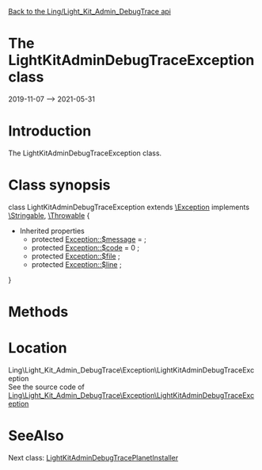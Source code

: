 [Back to the Ling/Light_Kit_Admin_DebugTrace api](https://github.com/lingtalfi/Light_Kit_Admin_DebugTrace/blob/master/doc/api/Ling/Light_Kit_Admin_DebugTrace.md)



The LightKitAdminDebugTraceException class
================
2019-11-07 --> 2021-05-31






Introduction
============

The LightKitAdminDebugTraceException class.



Class synopsis
==============


class <span class="pl-k">LightKitAdminDebugTraceException</span> extends [\Exception](http://php.net/manual/en/class.exception.php) implements [\Stringable](https://wiki.php.net/rfc/stringable), [\Throwable](http://php.net/manual/en/class.throwable.php) {

- Inherited properties
    - protected  [Exception::$message](#property-message) =  ;
    - protected  [Exception::$code](#property-code) = 0 ;
    - protected  [Exception::$file](#property-file) ;
    - protected  [Exception::$line](#property-line) ;

}






Methods
==============






Location
=============
Ling\Light_Kit_Admin_DebugTrace\Exception\LightKitAdminDebugTraceException<br>
See the source code of [Ling\Light_Kit_Admin_DebugTrace\Exception\LightKitAdminDebugTraceException](https://github.com/lingtalfi/Light_Kit_Admin_DebugTrace/blob/master/Exception/LightKitAdminDebugTraceException.php)



SeeAlso
==============
Next class: [LightKitAdminDebugTracePlanetInstaller](https://github.com/lingtalfi/Light_Kit_Admin_DebugTrace/blob/master/doc/api/Ling/Light_Kit_Admin_DebugTrace/Light_PlanetInstaller/LightKitAdminDebugTracePlanetInstaller.md)<br>
